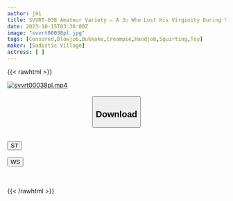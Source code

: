 ```yaml
---
author: j91
title: SVVRT-038 Amateur Variety – A J○ Who Lost His Virginity During Summer Vacation Takes On The Virgin Big Dick Handjob Challenge! When I Jerked Him Off With My Naive Hands, I Was Embarrassed And Excited As The Uncircumcised Skin Slipped Off And I Got An Erection! 3 Minutes Before The First Creampie Juice Of Her Life Overflows From Her Tight Pussy!
date: 2023-10-15T03:30:00Z
image: "svvrt00038pl.jpg"
tags: [Censored,Blowjob,Bukkake,Creampie,Handjob,Squirting,Toy]
maker: [Sadistic Village]
actress: [ ]
---
```



{{< rawhtml >}}

<div class="video" data-videoid="WgYkWm60WWFb4QG">
    <a href="javascript:;">
        <img src="https://my.j91.asia/posts/svvrt00038pl/svvrt00038pl.jpg" width="WIDTH" height="HEIGHT" alt="svvrt00038pl.mp4" loading="lazy">
    </a>
</div>

<script type="text/javascript" src="https://j91.asia/asset/on-demand-st.js"></script>

<br>
  <link rel="stylesheet" href="https://j91.asia/asset/bs5.css">
  
  <center>
  <button class="btn btn-primary" type="button" data-bs-toggle="collapse" data-bs-target=".multi-collapse" aria-expanded="false" aria-controls="multiCollapseExample1 multiCollapseExample2"><h2>Download</h2></button></center>
</p>
<div class="row">
  <div class="col">
    <div class="collapse multi-collapse" id="multiCollapseExample1">
      <div class="card card-body">
	      	      <br>
<div class="buttons">  
<a href="https://streamtape.to/v/WgYkWm60WWFb4QG"><button class="btn-hover color-3"><i class="fa fa-download"></i> ST</button></a></div>
    </div>
  </div>
</div>
  <div class="col">
    <div class="collapse multi-collapse" id="multiCollapseExample2">
      <div class="card card-body">
	      <br>
<div class="buttons">
    <a href="https://wolfstream.tv/i4h0cp4r2g5j"><button class="btn-hover color-9"><i class="fa fa-download"></i> WS</button></a></div>
<br><br>
      </div>
    </div>
  </div>
</div>

{{< /rawhtml >}}